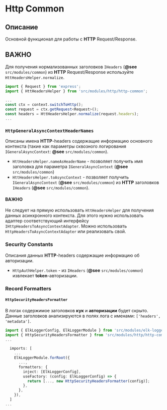 # Http Common

## Описание

Основной функционал для работы с **HTTP** Request/Response.

## ВАЖНО

Для получения нормализованных заголовков `IHeaders` (**@see** `src/modules/common`) из **HTTP** Request/Response  используйте `HttHeadersHelper.normalize`.

```typescript
import { Request } from 'express';
import { HttHeadersHelper } from 'src/modules/http/http-common';

...
const ctx = context.switchToHttp();
const request = ctx.getRequest<Request>();
const headers = HttHeadersHelper.normalize(request.headers);
...

```

### `HttpGeneralAsyncContextHeaderNames`

Описаны имена **HTTP**-headers содержащие информацию основного контекста (такие как параметры сквозного логирования `IGeneralAsyncContext`: **@see** `src/modules/common`).

- `HttHeadersHelper.nameAsHeaderName` - позволяет получить имя заголовка для параметра `IGeneralAsyncContext` (**@see** `src/modules/common`)
- `HttHeadersHelper.toAsyncContext` - позволяет получить `IGeneralAsyncContext` (**@see** `src/modules/common`) из  **HTTP** заголовков `IHeaders` (**@see** `src/modules/common`).

#### ВАЖНО

Не следует на прямую использовать `HttHeadersHelper` для получения данных асинхронного контекста. Для этого нужно использовать адаптер соответствующий интерфейсу `IHttpHeadersToAsyncContextAdapter`. Можно использовать `HttpHeadersToAsyncContextAdapter` или реализовать свой.

### **Security Constants**

Описания данных **HTTP**-headers содержащие информацию об авторизации.

- `HttpAuthHelper.token` -  из `IHeaders` (**@see** `src/modules/common`) извлекает **token**-авторизации.

### Record Formatters

#### `HttpSecurityHeadersFormatter`

В логах содержимое заголовков **кук** и **авторизации** будет скрыто. Данные заголовков анализируются в полях лога с именами: `['headers', 'metadata']`.

```typescript
import { ElkLoggerConfig, ElkLoggerModule } from 'src/modules/elk-logger';
import { HttpSecurityHeadersFormatter } from 'src/modules/http/http-common';
...

  imports: [
    ...
    ElkLoggerModule.forRoot({
      ...,
      formatters: {
        inject: [ElkLoggerConfig],
        useFactory: (config: ElkLoggerConfig) => {
          return [..., new HttpSecurityHeadersFormatter(config)];
        },
      },
    }),
  ]
...

```
